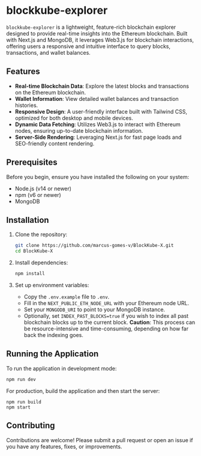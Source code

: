 # blockkube-explorer

`blockkube-explorer` is a lightweight, feature-rich blockchain explorer designed to provide real-time insights into the Ethereum blockchain. Built with Next.js and MongoDB, it leverages Web3.js for blockchain interactions, offering users a responsive and intuitive interface to query blocks, transactions, and wallet balances.

## Features

- **Real-time Blockchain Data**: Explore the latest blocks and transactions on the Ethereum blockchain.
- **Wallet Information**: View detailed wallet balances and transaction histories.
- **Responsive Design**: A user-friendly interface built with Tailwind CSS, optimized for both desktop and mobile devices.
- **Dynamic Data Fetching**: Utilizes Web3.js to interact with Ethereum nodes, ensuring up-to-date blockchain information.
- **Server-Side Rendering**: Leveraging Next.js for fast page loads and SEO-friendly content rendering.

## Prerequisites

Before you begin, ensure you have installed the following on your system:

- Node.js (v14 or newer)
- npm (v6 or newer)
- MongoDB

## Installation

1. Clone the repository:

   ```bash
   git clone https://github.com/marcus-gomes-v/BlockKube-X.git
   cd BlockKube-X
   ```
2. Install dependencies:

   ```bash
   npm install
   ```
3. Set up environment variables:

   - Copy the `.env.example` file to `.env`.
   - Fill in the `NEXT_PUBLIC_ETH_NODE_URL` with your Ethereum node URL.
   - Set your `MONGODB_URI` to point to your MongoDB instance.
   - Optionally, set `INDEX_PAST_BLOCKS=true` if you wish to index all past blockchain blocks up to the current block. **Caution**: This process can be resource-intensive and time-consuming, depending on how far back the indexing goes.

## Running the Application

To run the application in development mode:

```bash
npm run dev
```

For production, build the application and then start the server:

```
npm run build
npm start
```

## Contributing

Contributions are welcome! Please submit a pull request or open an issue if you have any features, fixes, or improvements.
